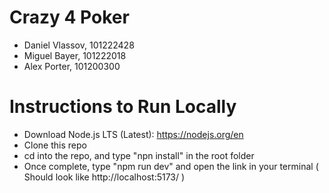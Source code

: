# Crazy 4 Poker

- Daniel Vlassov, 101222428
- Miguel Bayer, 101222018
- Alex Porter, 101200300

# Instructions to Run Locally
- Download Node.js LTS (Latest): https://nodejs.org/en
- Clone this repo
- cd into the repo, and type "npn install" in the root folder
- Once complete, type "npm run dev" and open the link in your terminal ( Should look like http://localhost:5173/ )
